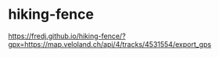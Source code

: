 # hiking-fence

https://fredj.github.io/hiking-fence/?gpx=https://map.veloland.ch/api/4/tracks/4531554/export_gps
